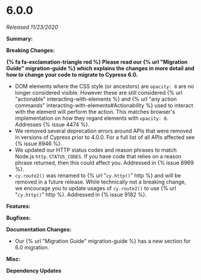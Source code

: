 # 6.0.0

*Released 11/23/2020*

**Summary:**

**Breaking Changes:**

**{% fa fa-exclamation-triangle red %} Please read our {% url "Migration Guide" migration-guide %} which explains the changes in more detail and how to change your code to migrate to Cypress 6.0.**

- DOM elements where the CSS style (or ancestors) are `opacity: 0` are no longer considered visible. However these are still considered {% url "actionable" interacting-with-elements %} and {% url "any action commands"  interacting-with-elements#Actionability %} used to interact with the element will perform the action. This matches browser's implementation on how they regard elements with `opacity: 0`. Addresses {% issue 4474 %}.
- We removed several deprecation errors around APIs that were removed in versions of Cypress prior to 4.0.0. For a full list of all APIs affected see {% issue 8946 %}.
- We updated our HTTP status codes and reason phrases to match Node.js `http.STATUS_CODES`. If you have code that relies on a reason phrase returned, then this could affect you. Addressed in {% issue 8969 %}.
- `cy.route2()` was renamed to {% url "`cy.http()`" http %} and will be removed in a future release. While technically not a breaking change, we encourage you to update usages of `cy.route2()` to use {% url "`cy.http()`" http %}. Addressed in {% issue 9182 %}.

**Features:**

**Bugfixes:**

**Documentation Changes:**

- Our {% url "Migration Guide" migration-guide %} has a new section for 6.0 migration.

**Misc:**

**Dependency Updates**
